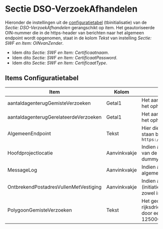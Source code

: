 # Sectie DSO-VerzoekAfhandelen

Hieronder de instellingen uit de [configuratietabel](/docs/instellen_inrichten/configuratie/README.md) (tbinitialisatie) van de _Sectie: DSO-VerzoekAfhandelen_ gerangschikt op item. Het geautoriseerde OIN-nummer die in de https-header van berichten naar het algemeen endpoint wordt opgenomen, staat in de kolom _Tekst_ van instelling _Sectie: SWF en Item: OINvanZender_.

- Idem dito _Sectie: SWF en Item: Certificaatnaam_.
- Idem dito _Sectie: SWF en Item: CertificaatPassword_.
- Idem dito _Sectie: SWF en Item: CertificaatType_.

## Items Configuratietabel

| Item                                  | Kolom        | Omschrijving |
| ------------------------------------- | ------------ | ------------ |
| aantaldagenterugGemisteVerzoeken      | Getal1       | Het aantal dagen terug dat OpenWave moet hanteren voor de API-aanroep _verzoeken/zoek_ voor het ophalen van DSO gemisteVerzoeken. Defaultwaarde = 7 |
| aantaldagenterugGerelateerdeVerzoeken | Getal1       | Het aantal dagen terug dat OpenWave moet hanteren voor de API-aanroep _verzoeken/zoek_ voor het ophalen van DSO gerelateerde zaken. Defaultwaarde = 3 |
| AlgemeenEndpoint | Tekst        | Hier dient het algemene gedeelte van het endpoint van de DSO-API's Verzoeken-Afhandelen te staan bijvoorbeeld `https://pkio.service.pre.omgevingswet.overheid.nl:443/overheid/verzoeken/api/afhandelen/v2/` |
| Hoofdprojectlocatie                   | Aanvinkvakje | Indien aangevinkt dan wordt de kolom dlhoofdprojectlocatie van tbzaakkadperc (projectlocaties) van de eerste projectlocatie uit het stambericht op T gezet, mits de omgevingzaak verwijst naar de dummylokatieperceelkey of dnkeyswfdummyadres (dus naar onbekend adres). |     |
| MessageLog                            | Aanvinkvakje | Indien aangevinkt dan wordt de binnenkomende stamberichten gelogd in tbMessagelog, mits de algemene instelling _sectie: OWB en item: messagelog_ ook is aangevinkt |
| OntbrekendPostadresVullenMetVestiging | Aanvinkvakje | Indien aangevinkt en het stambericht bevat geen post- cq correspondentieadres bij aanvrager (initiatiefnemer) en/of gemachtigde dan zullen de verblijfs- cq vestiginggegevens in OpenWave zowel in het vestigingsadres als in het postadres bij de contactadreskaart worden overgenomen |
| PolygoonGemisteVerzoeken              | Tekst        | Het geografisch gebied waaruit de gemiste verzoeken worden opgehaald. Een reeks van rijksdriehoek x- en y-coördinaten, waarbij eerste en laatste paar overeenkomt. X en y gescheiden door een komma en de paren gescheiden door een spatie. Bijvoorbeeld: 75000,550000 125000,550000 125000,515000 75000,515000 75000,550000 |
